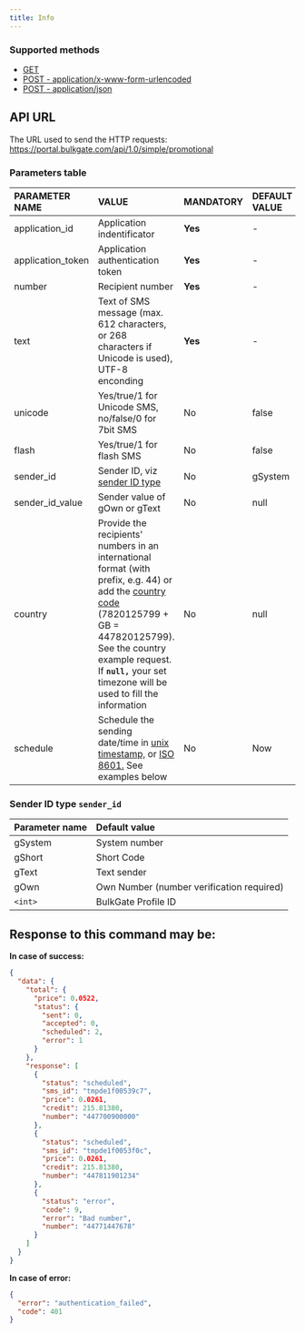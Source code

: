 ```yaml
---
title: Info
---
```


### Supported methods
- [GET](http-simple-promotional-get.md#get-method)
- [POST - application/x-www-form-urlencoded](http-simple-promotional-post-form.md#post-method---applicationx-www-form-urlencoded)
- [POST - application/json](http-simple-promotional-post-json.md#post-method---applicationjson)

## API URL
The URL used to send the HTTP requests:
https://portal.bulkgate.com/api/1.0/simple/promotional

### Parameters table

|PARAMETER NAME	|VALUE|	MANDATORY| DEFAULT VALUE|
|:--- |:--- |:--- |:--- |
|application_id|Application indentificator |**Yes**|-| 
|application_token|Application authentication token	|**Yes**|-|
|number|Recipient number 	|**Yes**|-|
|text|Text of SMS message (max. 612 characters, or 268 characters if Unicode is used), UTF-8 enconding	|**Yes**|-|
|unicode	|Yes/true/1 for Unicode SMS, no/false/0 for 7bit SMS|No|false|
|flash| Yes/true/1 for flash SMS|No|false|
|sender_id|Sender ID, viz [sender ID type](#sender-id-type-sender_id)|No|gSystem|
|sender_id_value|Sender value of gOwn or gText|No|null|
|country|Provide the recipients' numbers in an international format (with prefix, e.g. 44) or add the [country code](https://en.wikipedia.org/wiki/ISO_3166-1_alpha-2#Officially_assigned_code_elements) (7820125799 + GB = 447820125799). See the country example request. If **`null,`** your set timezone will be used to fill the information|No|null|
|schedule| Schedule the sending date/time in [unix timestamp,](https://en.wikipedia.org/wiki/Unix_time) or [ISO 8601.](https://en.wikipedia.org/wiki/ISO_8601) See examples below |No|Now|

### Sender ID type `sender_id` 

|Parameter name	| Default value|
|:--- |:---|
|gSystem |System number| 
|gShort |Short Code| 
|gText |Text sender| 
|gOwn |Own Number (number verification required)| 
| `<int>` |BulkGate Profile ID| 


## Response to this command may be:

**In case of success:**
``` json
{
  "data": {
    "total": {
      "price": 0.0522,
      "status": {
        "sent": 0,
        "accepted": 0,
        "scheduled": 2,
        "error": 1
      }
    },
    "response": [
      {
        "status": "scheduled",
        "sms_id": "tmpde1f00539c7",
        "price": 0.0261,
        "credit": 215.81380,
        "number": "447700900000"
      },
      {
        "status": "scheduled",
        "sms_id": "tmpde1f0053f0c",
        "price": 0.0261,
        "credit": 215.81380,
        "number": "447811901234"
      },
      {
        "status": "error",
        "code": 9,
        "error": "Bad number",
        "number": "44771447678"
      }
    ]
  }
}
```
 
**In case of error:**
``` json 
{
  "error": "authentication_failed",
  "code": 401
}
```
